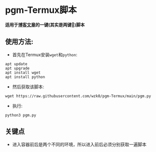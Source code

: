 # pgm-Termux脚本

**适用于[博客文章](https://wzk0.github.io/pm)的一键(其实是两键🌚)脚本**

## 使用方法:

* 首先在Termux安装`wget`和`python`:

```
apt update
apt upgrade
apt install wget
apt install python
```

* 然后获取该脚本:

```
wget https://raw.githubusercontent.com/wzk0/pgm-Termux/main/pgm.py
```

* 执行:

```
python3 pgm.py
```

## 关键点

* 进入容器前后是两个不同的环境，所以进入前后必须分别获取一遍脚本

